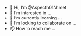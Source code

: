 - 👋 Hi, I’m @Aspecth01Ahmet
- 👀 I’m interested in ...
- 🌱 I’m currently learning ...
- 💞️ I’m looking to collaborate on ...
- 📫 How to reach me ...

<!---
Aspecth01Ahmet/Aspecth01Ahmet is a ✨ special ✨ repository because its `README.md` (this file) appears on your GitHub profile.
You can click the Preview link to take a look at your changes.
--->
